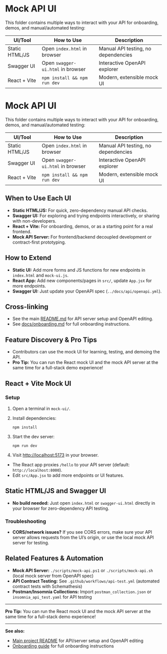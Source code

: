
# Mock API UI

This folder contains multiple ways to interact with your API for onboarding, demos, and manual/automated testing:

| UI/Tool         | How to Use                        | Description                                  |
|-----------------|-----------------------------------|----------------------------------------------|
| Static HTML/JS  | Open `index.html` in browser      | Manual API testing, no dependencies          |
| Swagger UI      | Open `swagger-ui.html` in browser | Interactive OpenAPI explorer                 |
| React + Vite    | `npm install && npm run dev`      | Modern, extensible mock UI                   |

# Mock API UI

This folder contains multiple ways to interact with your API for onboarding, demos, and manual/automated testing:

| UI/Tool         | How to Use                        | Description                                  |
|-----------------|-----------------------------------|----------------------------------------------|
| Static HTML/JS  | Open `index.html` in browser      | Manual API testing, no dependencies          |
| Swagger UI      | Open `swagger-ui.html` in browser | Interactive OpenAPI explorer                 |
| React + Vite    | `npm install && npm run dev`      | Modern, extensible mock UI                   |

## When to Use Each UI

- **Static HTML/JS:** For quick, zero-dependency manual API checks.
- **Swagger UI:** For exploring and trying endpoints interactively, or sharing with non-developers.
- **React + Vite:** For onboarding, demos, or as a starting point for a real frontend.
- **Mock API Server:** For frontend/backend decoupled development or contract-first prototyping.

## How to Extend

- **Static UI:** Add more forms and JS functions for new endpoints in `index.html` and `mock-ui.js`.
- **React App:** Add new components/pages in `src/`, update `App.jsx` for more endpoints.
- **Swagger UI:** Just update your OpenAPI spec (`../docs/api/openapi.yml`).

## Cross-linking

- See the main [README.md](../README.md) for API server setup and OpenAPI editing.
- See [docs/onboarding.md](../docs/onboarding.md) for full onboarding instructions.

## Feature Discovery & Pro Tips

- Contributors can use the mock UI for learning, testing, and demoing the API.
- **Pro Tip:** You can run the React mock UI and the mock API server at the same time for a full-stack demo experience!

## React + Vite Mock UI

### Setup

1. Open a terminal in `mock-ui/`.
2. Install dependencies:

   ```pwsh
   npm install
   ```

3. Start the dev server:

   ```pwsh
   npm run dev
   ```

4. Visit [http://localhost:5173](http://localhost:5173) in your browser.

- The React app proxies `/hello` to your API server (default: `http://localhost:8000`).
- Edit `src/App.jsx` to add more endpoints or UI features.

## Static HTML/JS and Swagger UI

- **No build needed:** Just open `index.html` or `swagger-ui.html` directly in your browser for zero-dependency API testing.

### Troubleshooting

- **CORS/network issues?** If you see CORS errors, make sure your API server allows requests from the UI’s origin, or use the local mock API server for testing.

## Related Features & Automation

- **Mock API Server:** `./scripts/mock-api.ps1` or `./scripts/mock-api.sh` (local mock server from OpenAPI spec)
- **API Contract Testing:** See `.github/workflows/api-test.yml` (automated contract tests with Schemathesis)
- **Postman/Insomnia Collections:** Import `postman_collection.json` or `insomnia_api_test.yaml` for API testing

---

**Pro Tip:** You can run the React mock UI and the mock API server at the same time for a full-stack demo experience!

---

**See also:**

- [Main project README](../README.md) for API/server setup and OpenAPI editing
- [Onboarding guide](../docs/onboarding.md) for full onboarding instructions
